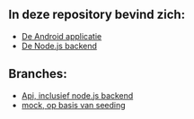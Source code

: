## In deze repository bevind zich: 
* [De Android applicatie](https://github.com/DarioBronders/Android/tree/master/android)
* [De Node.js backend](https://github.com/DarioBronders/Android/tree/master/backend)


## Branches:
* [Api, inclusief node.js backend](https://github.com/DarioBronders/Android/tree/api)
* [mock, op basis van seeding](https://github.com/DarioBronders/Android/tree/mock)
